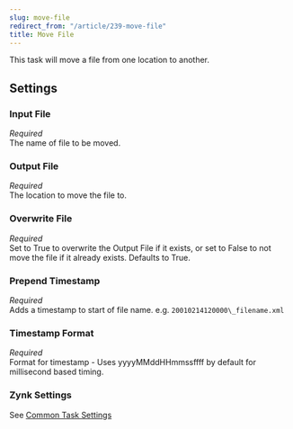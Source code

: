 ```yaml
---
slug: move-file
redirect_from: "/article/239-move-file"
title: Move File
---
```

This task will move a file from one location to another.

## Settings
### Input File
_Required_  
The name of file to be moved.

### Output File
_Required_  
The location to move the file to.

### Overwrite File
_Required_  
Set to True to overwrite the Output File if it exists, or set to False to not move the file if it already exists. Defaults to True.

### Prepend Timestamp
_Required_  
Adds a timestamp to start of file name. e.g. `20010214120000\_filename.xml`

### Timestamp Format
_Required_  
Format for timestamp - Uses yyyyMMddHHmmssffff by default for millisecond based timing.

### Zynk Settings
See [Common Task Settings](common-task-settings)